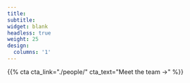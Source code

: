 ```yaml
---
title:
subtitle:
widget: blank
headless: true
weight: 25
design:
  columns: '1'
---
```


{{% cta cta_link="./people/" cta_text="Meet the team →" %}}
